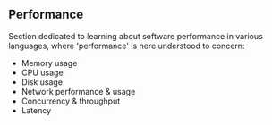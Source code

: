 ---
---
## Performance

Section dedicated to learning about software performance in various languages,
where 'performance' is here understood to concern:

- Memory usage
- CPU usage
- Disk usage
- Network performance & usage
- Concurrency & throughput
- Latency

